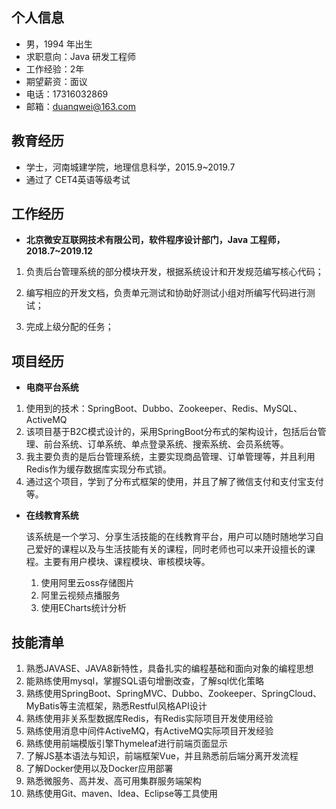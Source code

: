  ##  个人信息 

 - 男，1994 年出生
 - 求职意向：Java 研发工程师
 - 工作经验：2年
 - 期望薪资：面议
 - 电话：17316032869
 - 邮箱：duanqwei@163.com

## 教育经历

- 学士，河南城建学院，地理信息科学，2015.9~2019.7
- 通过了 CET4英语等级考试

## 工作经历

- **北京微安互联网技术有限公司，软件程序设计部门，Java 工程师，2018.7~2019.12**

1. 负责后台管理系统的部分模块开发，根据系统设计和开发规范编写核心代码；

2. 编写相应的开发文档，负责单元测试和协助好测试小组对所编写代码进行测试；

3. 完成上级分配的任务；

## 项目经历

- **电商平台系统**



1. 使用到的技术：SpringBoot、Dubbo、Zookeeper、Redis、MySQL、ActiveMQ
2. 该项目基于B2C模式设计的，采用SpringBoot分布式的架构设计，包括后台管理、前台系统、订单系统、单点登录系统、搜索系统、会员系统等。
3. 我主要负责的是后台管理系统，主要实现商品管理、订单管理等，并且利用Redis作为缓存数据库实现分布式锁。
4. 通过这个项目，学到了分布式框架的使用，并且了解了微信支付和支付宝支付等。



- **在线教育系统**

  

  该系统是一个学习、分享生活技能的在线教育平台，用户可以随时随地学习自己爱好的课程以及与生活技能有关的课程，同时老师也可以来开设擅长的课程。主要有用户模块、课程模块、审核模块等。

  

  1. 使用阿里云oss存储图片
  2. 阿里云视频点播服务
  3. 使用ECharts统计分析

  

## 技能清单

1. 熟悉JAVASE、JAVA8新特性，具备扎实的编程基础和面向对象的编程思想
2. 能熟练使用mysql，掌握SQL语句增删改查，了解sql优化策略
3. 熟练使用SpringBoot、SpringMVC、Dubbo、Zookeeper、SpringCloud、MyBatis等主流框架，熟悉Restful风格API设计
4. 熟练使用非关系型数据库Redis，有Redis实际项目开发使用经验
5. 熟练使用消息中间件ActiveMQ，有ActiveMQ实际项目开发经验
6. 熟练使用前端模版引擎Thymeleaf进行前端页面显示
7. 了解JS基本语法与知识，前端框架Vue，并且熟悉前后端分离开发流程
8. 了解Docker使用以及Docker应用部署
9. 熟悉微服务、高并发、高可用集群服务端架构
10. 熟练使用Git、maven、Idea、Eclipse等工具使用
